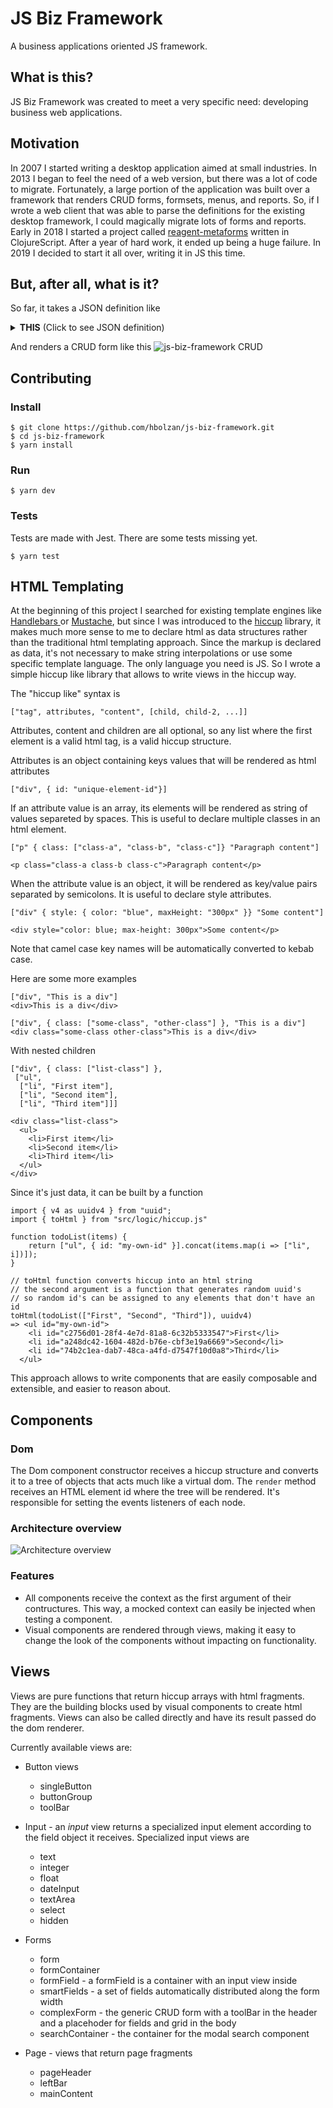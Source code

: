 # JS Biz Framework

A business applications oriented JS framework.

## What is this?
JS Biz Framework was created to meet a very specific need: developing business web applications.

## Motivation
In 2007 I started writing a desktop application aimed at small industries. In 2013 I began to feel the need of a web version, but there was a lot of code to migrate. Fortunately, a large portion of the application was built over a framework that renders CRUD forms, formsets, menus, and reports. So, if I wrote a web client that was able to parse the definitions for the existing desktop framework, I could magically migrate lots of forms and reports. Early in 2018 I started a project called [reagent-metaforms](https://github.com/hbolzan/reagent-metaforms) written in ClojureScript. After a year of hard work, it ended up being a huge failure. In 2019 I decided to start it all over, writing it in JS this time.

## But, after all, what is it?
So far, it takes a JSON definition like 
<details><summary><strong>THIS</strong> (Click to see JSON definition)</summary>

```
{
  "status":"OK",
  "query":"Complex Tables",
  "data":[
    {
      "id":"cad-fornecedores",
      "dataset-name":"view_nfe_fornecedores",
      "title":"Cadastro de fornecedores",
      "pk-fields":[
        "id"
      ],
      "auto-pk":true,
      "order-by-fields":[
        "id"
      ],
      "permissions":{
        "insert":true,
        "edit":true,
        "delete":true
      },
      "fields-defs":[
        {
          "order":1,
          "name":"id",
          "label":"Código",
          "field-kind":"data",
          "required":false,
          "visible":true,
          "search-visible":true,
          "read-only":false,
          "persistent?":true,
          "data-type":"integer",
          "alignment":"default",
          "default":null,
          "size":4,
          "width":7,
          "lookup-key":"",
          "lookup-result":"",
          "lookup-filter":"",
          "validation":null,
          "search-result?":true,
          "line-break?":false,
          "additional-params":{},
          "search-result-order":4
        },
        {
          "order":3,
          "name":"tipo_de_pessoa",
          "label":"Tipo de pessoa",
          "field-kind":"lookup",
          "required":false,
          "visible":true,
          "search-visible":false,
          "read-only":false,
          "persistent?":true,
          "data-type":"char",
          "alignment":"default",
          "default":"J",
          "size":20,
          "width":11,
          "lookup-key":"id",
          "lookup-result":"descricao",
          "lookup-filter":"",
          "validation":null,
          "search-result?":false,
          "line-break?":false,
          "additional-params":{},
          "search-result-order":null,
          "options":[
            {
              "id":"J",
              "descricao":"Jurídica"
            },
            {
              "id":"F",
              "descricao":"Física"
            }
          ]
        },
        {
          "order":24,
          "name":"cep",
          "label":"CEP",
          "field-kind":"data",
          "required":false,
          "visible":true,
          "search-visible":false,
          "read-only":false,
          "persistent?":true,
          "data-type":"char",
          "alignment":"default",
          "default":null,
          "size":20,
          "width":15,
          "lookup-key":"",
          "lookup-result":"",
          "lookup-filter":"",
          "validation":{
            "service":"common_validations",
            "method":"cep",
            "single-argument":null,
            "named-arguments":{},
            "expected-results":{
              "nome_do_logradouro":"subject_data.logradouro",
              "bairro":"subject_data.bairro",
              "uf":"subject_data.uf",
              "ibge_municipio":"subject_data.ibge"
            },
            "show-message-on-error":true,
            "before-validate":null
          },
          "search-result?":false,
          "line-break?":false,
          "additional-params":{},
          "search-result-order":null,
          "mask":"99999-999",
          "mask-char":"_",
          "format-chars":{
            "9":"[0-9]",
            "a":"[A-Za-z]",
            "A":"[A-Z]",
            "*":"[A-Za-z0-9]"
          }
        },

        ... lots of fields definitions

      ]
    }
  ]
}
```
</details>

And renders a CRUD form like this
![js-biz-framework CRUD](docs/js-biz-framework-02.gif)

## Contributing
### Install
```
$ git clone https://github.com/hbolzan/js-biz-framework.git
$ cd js-biz-framework
$ yarn install
```

### Run
```
$ yarn dev
```

### Tests
Tests are made with Jest. There are some tests missing yet. 
```
$ yarn test
```

## HTML Templating
At the beginning of this project I searched for existing template engines like [Handlebars ](https://handlebarsjs.com/) or [Mustache](https://mustache.github.io/), but since I was introduced to the [hiccup](https://github.com/weavejester/hiccup/wiki) library, it makes much more sense to me to declare html as data structures rather than the traditional html templating approach. Since the markup is declared as data, it's not necessary to make string interpolations or use some specific template language. The only language you need is JS. So I wrote a simple hiccup like library that allows to write views in the hiccup way.

The "hiccup like" syntax is
```
["tag", attributes, "content", [child, child-2, ...]]
```
Attributes, content and children are all optional, so any list where the first element is a valid html tag, is a valid hiccup structure.

Attributes is an object containing keys values that will be rendered as html attributes
```
["div", { id: "unique-element-id"}]
```

If an attribute value is an array, its elements will be rendered as string of values separeted by spaces. This is useful to declare multiple classes in an html element.
```
["p" { class: ["class-a", "class-b", "class-c"]} "Paragraph content"]

<p class="class-a class-b class-c">Paragraph content</p>
```

When the attribute value is an object, it will be rendered as key/value pairs separated by semicolons. It is useful to declare style attributes.
```
["div" { style: { color: "blue", maxHeight: "300px" }} "Some content"]

<div style="color: blue; max-height: 300px">Some content</p>
```
Note that camel case key names will be automatically converted to kebab case.


Here are some more examples
```
["div", "This is a div"] 
<div>This is a div</div>

["div", { class: ["some-class", "other-class"] }, "This is a div"] 
<div class="some-class other-class">This is a div</div>
```

With nested children
```
["div", { class: ["list-class"] },
 ["ul",
  ["li", "First item"],
  ["li", "Second item"],
  ["li", "Third item"]]] 
         
<div class="list-class">
  <ul>
    <li>First item</li>
    <li>Second item</li>
    <li>Third item</li>
  </ul>
</div>
```

Since it's just data, it can be built by a function
```
import { v4 as uuidv4 } from "uuid";
import { toHtml } from "src/logic/hiccup.js"

function todoList(items) {
    return ["ul", { id: "my-own-id" }].concat(items.map(i => ["li", i])]);
}

// toHtml function converts hiccup into an html string
// the second argument is a function that generates random uuid's
// so random id's can be assigned to any elements that don't have an id
toHtml(todoList(["First", "Second", "Third"]), uuidv4) 
=> <ul id="my-own-id">
    <li id="c2756d01-28f4-4e7d-81a8-6c32b5333547">First</li>
    <li id="a248dc42-1604-482d-b76e-cbf3e19a6669">Second</li>
    <li id="74b2c1ea-dab7-48ca-a4fd-d7547f10d0a8">Third</li>
  </ul>
```
This approach allows to write components that are easily composable and extensible, and easier to reason about.

## Components

### Dom
The Dom component constructor receives a hiccup structure and converts it to a tree of objects that acts much like a virtual dom. The `render` method receives an HTML element id where the tree will be rendered. It's responsible for setting the events listeners of each node.

### Architecture overview
![Architecture overview](docs/components-architecture.png)

### Features
* All components receive the context as the first argument of their contructures. This way, a mocked context can easily be injected when testing a component.
* Visual components are rendered through views, making it easy to change the look of the components without impacting on functionality.

## Views
Views are pure functions that return hiccup arrays with html fragments. They are the building blocks used by visual components to create html fragments. Views can also be called directly and have its result passed do the dom renderer.

Currently available views are:
* Button views
  * singleButton
  * buttonGroup
  * toolBar

* Input - an *input* view returns a specialized input element according to the field object it receives. Specialized input views are
  * text
  * integer
  * float
  * dateInput
  * textArea
  * select
  * hidden
  
* Forms
  * form
  * formContainer
  * formField - a formField is a container with an input view inside
  * smartFields - a set of fields automatically distributed along the form width
  * complexForm - the generic CRUD form with a toolBar in the header and a placehoder for fields and grid in the body
  * searchContainer - the container for the modal search component

* Page - views that return page fragments
  * pageHeader
  * leftBar
  * mainContent
